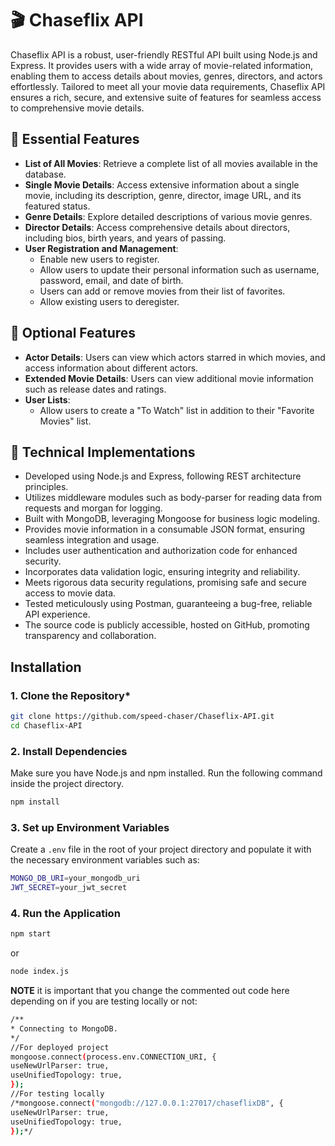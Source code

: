 # 🎬 Chaseflix API

Chaseflix API is a robust, user-friendly RESTful API built using Node.js and Express. It provides users with a wide array of movie-related information, enabling them to access details about movies, genres, directors, and actors effortlessly. Tailored to meet all your movie data requirements, Chaseflix API ensures a rich, secure, and extensive suite of features for seamless access to comprehensive movie details.

## 🌟 Essential Features

- **List of All Movies**: Retrieve a complete list of all movies available in the database.
- **Single Movie Details**: Access extensive information about a single movie, including its description, genre, director, image URL, and its featured status.
- **Genre Details**: Explore detailed descriptions of various movie genres.
- **Director Details**: Access comprehensive details about directors, including bios, birth years, and years of passing.
- **User Registration and Management**:
   - Enable new users to register.
   - Allow users to update their personal information such as username, password, email, and date of birth.
   - Users can add or remove movies from their list of favorites.
   - Allow existing users to deregister.

## 🚀 Optional Features

- **Actor Details**: Users can view which actors starred in which movies, and access information about different actors.
- **Extended Movie Details**: Users can view additional movie information such as release dates and ratings.
- **User Lists**:
   - Allow users to create a "To Watch" list in addition to their "Favorite Movies" list.

## 🔧 Technical Implementations

- Developed using Node.js and Express, following REST architecture principles.
- Utilizes middleware modules such as body-parser for reading data from requests and morgan for logging.
- Built with MongoDB, leveraging Mongoose for business logic modeling.
- Provides movie information in a consumable JSON format, ensuring seamless integration and usage.
- Includes user authentication and authorization code for enhanced security.
- Incorporates data validation logic, ensuring integrity and reliability.
- Meets rigorous data security regulations, promising safe and secure access to movie data.
- Tested meticulously using Postman, guaranteeing a bug-free, reliable API experience.
- The source code is publicly accessible, hosted on GitHub, promoting transparency and collaboration.

## Installation

### 1. **Clone the Repository***

   ```bash
   git clone https://github.com/speed-chaser/Chaseflix-API.git
   cd Chaseflix-API
   ```

### 2. **Install Dependencies**

Make sure you have Node.js and npm installed. Run the following command inside the project directory.

   ```bash
   npm install
   ```
### 3. **Set up Environment Variables**

Create a `.env` file in the root of your project directory and populate it with the necessary environment variables such as:

   ```bash
   MONGO_DB_URI=your_mongodb_uri
   JWT_SECRET=your_jwt_secret
   ```

### 4. **Run the Application**

   ```bash
   npm start
   ```
or
   ```bash
   node index.js
   ```
**NOTE** it is important that you change the commented out code here depending on if you are testing locally or not:

   ```bash
   /**
 * Connecting to MongoDB.
 */
//For deployed project
mongoose.connect(process.env.CONNECTION_URI, {
  useNewUrlParser: true,
  useUnifiedTopology: true,
});
//For testing locally
/*mongoose.connect("mongodb://127.0.0.1:27017/chaseflixDB", {
  useNewUrlParser: true,
  useUnifiedTopology: true,
});*/
```
